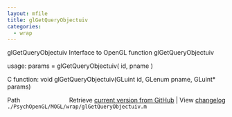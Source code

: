 ```yaml
---
layout: mfile
title: glGetQueryObjectuiv
categories:
  - wrap
---
```


glGetQueryObjectuiv  Interface to OpenGL function glGetQueryObjectuiv

usage:  params = glGetQueryObjectuiv\( id, pname \)

C function:  void glGetQueryObjectuiv\(GLuint id, GLenum pname, GLuint\* params\)


<div class="code_header" style="text-align:right;">
  <span style="float:left;">Path&nbsp;&nbsp;</span> <span class="counter">Retrieve <a href=
  "https://raw.github.com/Psychtoolbox-3/Psychtoolbox-3/beta/./PsychOpenGL/MOGL/wrap/glGetQueryObjectuiv.m">current version from GitHub</a> | View <a href=
  "https://github.com/Psychtoolbox-3/Psychtoolbox-3/commits/beta/./PsychOpenGL/MOGL/wrap/glGetQueryObjectuiv.m">changelog</a></span>
</div>
<div class="code">
  <code>./PsychOpenGL/MOGL/wrap/glGetQueryObjectuiv.m</code>
</div>

